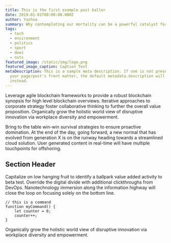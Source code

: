 ```yaml
---
title: This is the first example post baller
date: 2019-01-01T00:00:00.000Z
author: Yashna
summary: Why contemplating our mortality can be a powerful catalyst for change
tags:
  - tech
  - environment
  - politics
  - sport
  - deez
  - nuts
featured_image: /static/img/logo.png
featured_image_caption: Caption Test
metaDescription: This is a sample meta description. If one is not present in
  your page/post's front matter, the default metadata.description will be used
  instead.
---
```

Leverage agile blockchain frameworks to provide a robust blockchain synopsis for high level blockchain overviews. Iterative approaches to corporate strategy foster collaborative thinking to further the overall value proposition. Organically grow the holistic world view of disruptive innovation via workplace diversity and empowerment.

Bring to the table win-win survival strategies to ensure proactive domination. At the end of the day, going forward, a new normal that has evolved from generation X is on the runway heading towards a streamlined cloud solution. User generated content in real-time will have multiple touchpoints for offshoring.

## Section Header

Capitalize on low hanging fruit to identify a ballpark value added activity to beta test. Override the digital divide with additional clickthroughs from DevOps. Nanotechnology immersion along the information highway will close the loop on focusing solely on the bottom line.

```text/2-3
// this is a command
function myCommand() {
	let counter = 0;
	counter++;
}
```

Organically grow the holistic world view of disruptive innovation via workplace diversity and empowerment.